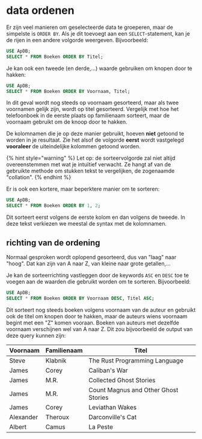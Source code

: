 # data ordenen

Er zijn veel manieren om geselecteerde data te groeperen, maar de simpelste is `ORDER BY`. Als je dit toevoegt aan een `SELECT`-statement, kan je de rijen in een andere volgorde weergeven. Bijvoorbeeld:

```sql
USE ApDB;
SELECT * FROM Boeken ORDER BY Titel;
```

Je kan ook een tweede (en derde,...) waarde gebruiken om knopen door te hakken:

```sql
USE ApDB;
SELECT * FROM Boeken ORDER BY Voornaam, Titel;
```

In dit geval wordt nog steeds op voornaam gesorteerd, maar als twee voornamen gelijk zijn, wordt op titel gesorteerd. Vergelijk met hoe het telefoonboek in de eerste plaats op familienaam sorteert, maar de voornaam gebruikt om de knoop door te hakken.

De kolomnamen die je op deze manier gebruikt, hoeven **niet** getoond te worden in je resultaat. Zie het alsof de volgorde **eerst** wordt vastgelegd **vooraleer** de uiteindelijke kolommen getoond worden.

{% hint style="warning" %}
Let op: de sorteervolgorde zal niet altijd overeenstemmen met wat je intuïtief verwacht. Ze hangt af van de gebruikte methode om stukken tekst te vergelijken, de zogenaamde "collation".
{% endhint %}

Er is ook een kortere, maar beperktere manier om te sorteren:

```sql
USE ApDB;
SELECT * FROM Boeken ORDER BY 1, 2;
```

Dit sorteert eerst volgens de eerste kolom en dan volgens de tweede. In deze tekst verkiezen we meestal de syntax met de kolomnamen.

## richting van de ordening
Normaal gesproken wordt oplopend gesorteerd, dus van "laag" naar "hoog". Dat kan zijn van A naar Z, van kleine naar grote getallen,...

Je kan de sorteerrichting vastleggen door de keywords `ASC` en `DESC` toe te voegen aan de waarden die gebruikt worden om te sorteren. Bijvoorbeeld:

```sql
USE ApDB;
SELECT * FROM Boeken ORDER BY Voornaam DESC, Titel ASC;
```

Dit sorteert nog steeds boeken volgens voornaam van de auteur en gebruikt ook de titel om knopen door te hakken, maar de auteurs wiens voornaam begint met een "Z" komen vooraan. Boeken van auteurs met dezelfde voornaam verschijnen wel van A naar Z. Dit zou bijvoorbeeld de output van deze query kunnen zijn:

| Voornaam | Familienaam | Titel |
|-|-|-|
| Steve | Klabnik | The Rust Programming Language |
| James | Corey | Caliban's War |
| James | M.R. | Collected Ghost Stories |
| James | M.R. | Count Magnus and Other Ghost Stories |
| James | Corey | Leviathan Wakes |
| Alexander | Theroux | Darconville's Cat |
| Albert | Camus | La Peste |
